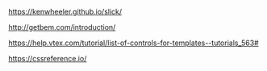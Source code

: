https://kenwheeler.github.io/slick/

http://getbem.com/introduction/

https://help.vtex.com/tutorial/list-of-controls-for-templates--tutorials_563#

https://cssreference.io/